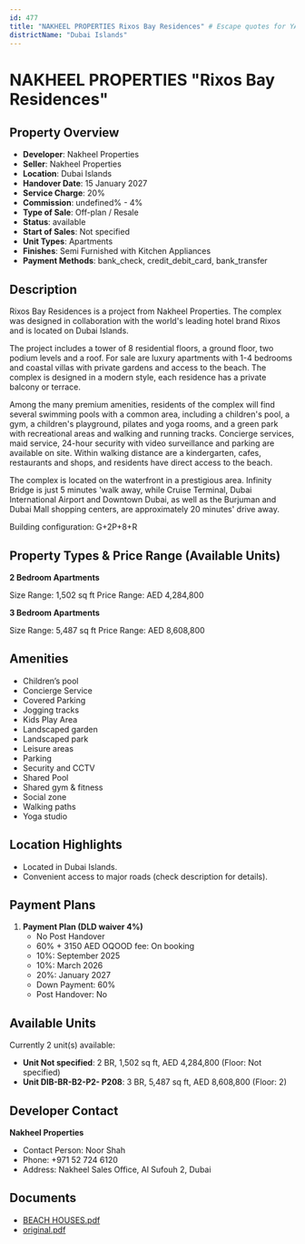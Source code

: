 ```yaml
---
id: 477
title: "NAKHEEL PROPERTIES Rixos Bay Residences" # Escape quotes for YAML string
districtName: "Dubai Islands"
---
```


# NAKHEEL PROPERTIES "Rixos Bay Residences"

## Property Overview
- **Developer**: Nakheel Properties
- **Seller**: Nakheel Properties
- **Location**: Dubai Islands
- **Handover Date**: 15 January 2027
- **Service Charge**: 20%
- **Commission**: undefined% - 4%
- **Type of Sale**: Off-plan / Resale
- **Status**: available
- **Start of Sales**: Not specified
- **Unit Types**: Apartments
- **Finishes**: Semi Furnished with Kitchen Appliances
- **Payment Methods**: bank_check, credit_debit_card, bank_transfer

## Description
Rixos Bay Residences is a project from Nakheel Properties. The complex was designed in collaboration with the world's leading hotel brand Rixos and is located on Dubai Islands. 

The project includes a tower of 8 residential floors, a ground floor, two podium levels and a roof. For sale are luxury apartments with 1-4 bedrooms and coastal villas with private gardens and access to the beach. The complex is designed in a modern style, each residence has a private balcony or terrace. 

Among the many premium amenities, residents of the complex will find several swimming pools with a common area, including a children's pool, a gym, a children's playground, pilates and yoga rooms, and a green park with recreational areas and walking and running tracks. Concierge services, maid service, 24-hour security with video surveillance and parking are available on site. Within walking distance are a kindergarten, cafes, restaurants and shops, and residents have direct access to the beach.

The complex is located on the waterfront in a prestigious area. Infinity Bridge is just 5 minutes 'walk away, while Cruise Terminal, Dubai International Airport and Downtown Dubai, as well as the Burjuman and Dubai Mall shopping centers, are approximately 20 minutes' drive away.

Building configuration: G+2P+8+R

## Property Types & Price Range (Available Units)
**2 Bedroom Apartments**

Size Range: 1,502 sq ft
Price Range: AED 4,284,800

**3 Bedroom Apartments**

Size Range: 5,487 sq ft
Price Range: AED 8,608,800

## Amenities
- Children’s pool
- Concierge Service
- Covered Parking
- Jogging tracks
- Kids Play Area
- Landscaped garden
- Landscaped park
- Leisure areas
- Parking
- Security and CCTV
- Shared Pool
- Shared gym & fitness
- Social zone
- Walking paths
- Yoga studio

## Location Highlights
- Located in Dubai Islands.
- Convenient access to major roads (check description for details).

## Payment Plans
1. **Payment Plan (DLD waiver 4%)**
   - No Post Handover
   - 60% + 3150 AED OQOOD fee: On booking
   - 10%: September 2025
   - 10%: March 2026
   - 20%: January 2027
   - Down Payment: 60%
   - Post Handover: No

## Available Units
Currently 2 unit(s) available:
- **Unit Not specified**: 2 BR, 1,502 sq ft, AED 4,284,800 (Floor: Not specified)
- **Unit DIB-BR-B2-P2- P208**: 3 BR, 5,487 sq ft, AED 8,608,800 (Floor: 2)

## Developer Contact
**Nakheel Properties**
- Contact Person: Noor Shah
- Phone: +971 52 724 6120
- Address: Nakheel Sales Office, Al Sufouh 2, Dubai

## Documents
- [BEACH HOUSES.pdf](https://cdn.geniemap.net/2023/11/15/PTWtscMTyqWGkwQZ4z5xmqHX3xgznOZ1zJ6Fw6L2.pdf)
- [original.pdf](https://cdn.geniemap.net/2024/07/12/9ms8y2qoIxX5y78jZoHYXJC190FJQ5vn1Z25mhvb.pdf)

